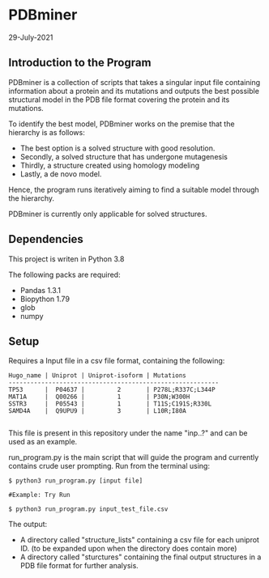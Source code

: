 # PDBminer
29-July-2021

## Introduction to the Program 
PDBminer is a collection of scripts that takes a singular input file containing information about a protein and its mutations and outputs the best possible structural model in the PDB file format covering the protein and its mutations. 

To identify the best model, PDBminer works on the premise that the hierarchy is as follows: 
* The best option is a solved structure with good resolution.  
* Secondly, a solved structure that has undergone mutagenesis
* Thirdly, a structure created using homology modeling
* Lastly, a de novo model. 

Hence, the program runs iteratively aiming to find a suitable model through the hierarchy. 

PDBminer is currently only applicable for solved structures.  

## Dependencies

This project is writen in Python 3.8

The following packs are required: 

* Pandas 1.3.1
* Biopython 1.79
* glob 
* numpy

## Setup
Requires a Input file in a csv file format, containing the following:

```
Hugo_name | Uniprot | Uniprot-isoform | Mutations
----------------------------------------------------------
TP53      |  P04637 |         2       | P278L;R337C;L344P
MAT1A     |  Q00266 |         1       | P30N;W300H
SSTR3     |  P05543 |         1       | T11S;C191S;R330L
SAMD4A    |  Q9UPU9 |         3       | L10R;I80A
        
```

This file is present in this repository under the name "inp..?" and can be used as an example.

run_program.py is the main script that will guide the program and currently contains crude user prompting. Run from the terminal using: 

```
$ python3 run_program.py [input file]

#Example: Try Run

$ python3 run_program.py input_test_file.csv

```
The output:
* A directory called "structure_lists" containing a csv file for each uniprot ID. (to be expanded upon when the directory does contain more)
* A directory called "sturctures" containing the final output structures in a PDB file format for further analysis.  

